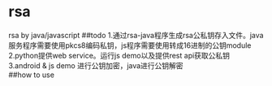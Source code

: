 # rsa
rsa by java/javascript
##todo
1.通过rsa-java程序生成rsa公私钥存入文件。java服务程序需要使用pkcs8编码私钥，js程序需要使用转成16进制的公钥module<br>
2.python提供web service。运行js demo以及提供rest api获取公私钥<br>
3.android & js demo 进行公钥加密，java进行公钥解密<br>
##how to use



